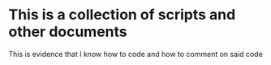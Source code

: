 
# This is a collection of scripts and other documents
This is evidence that I know how to code and how to comment on said code
